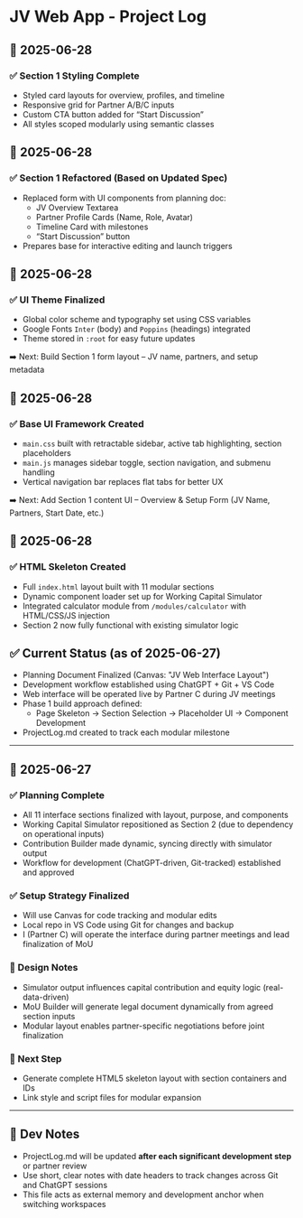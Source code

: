 # JV Web App - Project Log

## 📅 2025-06-28

### ✅ Section 1 Styling Complete
- Styled card layouts for overview, profiles, and timeline
- Responsive grid for Partner A/B/C inputs
- Custom CTA button added for “Start Discussion”
- All styles scoped modularly using semantic classes


## 📅 2025-06-28

### ✅ Section 1 Refactored (Based on Updated Spec)
- Replaced form with UI components from planning doc:
  - JV Overview Textarea
  - Partner Profile Cards (Name, Role, Avatar)
  - Timeline Card with milestones
  - “Start Discussion” button
- Prepares base for interactive editing and launch triggers


## 📅 2025-06-28

### ✅ UI Theme Finalized
- Global color scheme and typography set using CSS variables
- Google Fonts `Inter` (body) and `Poppins` (headings) integrated
- Theme stored in `:root` for easy future updates

➡️ Next: Build Section 1 form layout – JV name, partners, and setup metadata


## 📅 2025-06-28

### ✅ Base UI Framework Created
- `main.css` built with retractable sidebar, active tab highlighting, section placeholders
- `main.js` manages sidebar toggle, section navigation, and submenu handling
- Vertical navigation bar replaces flat tabs for better UX

➡️ Next: Add Section 1 content UI – Overview & Setup Form (JV Name, Partners, Start Date, etc.)


## 📅 2025-06-28

### ✅ HTML Skeleton Created
- Full `index.html` layout built with 11 modular sections
- Dynamic component loader set up for Working Capital Simulator
- Integrated calculator module from `/modules/calculator` with HTML/CSS/JS injection
- Section 2 now fully functional with existing simulator logic


## ✅ Current Status (as of 2025-06-27)
- Planning Document Finalized (Canvas: "JV Web Interface Layout")
- Development workflow established using ChatGPT + Git + VS Code
- Web interface will be operated live by Partner C during JV meetings
- Phase 1 build approach defined:
  - Page Skeleton → Section Selection → Placeholder UI → Component Development
- ProjectLog.md created to track each modular milestone

---

## 📅 2025-06-27

### ✅ Planning Complete
- All 11 interface sections finalized with layout, purpose, and components
- Working Capital Simulator repositioned as Section 2 (due to dependency on operational inputs)
- Contribution Builder made dynamic, syncing directly with simulator output
- Workflow for development (ChatGPT-driven, Git-tracked) established and approved

### ✅ Setup Strategy Finalized
- Will use Canvas for code tracking and modular edits
- Local repo in VS Code using Git for changes and backup
- I (Partner C) will operate the interface during partner meetings and lead finalization of MoU

### 🧠 Design Notes
- Simulator output influences capital contribution and equity logic (real-data-driven)
- MoU Builder will generate legal document dynamically from agreed section inputs
- Modular layout enables partner-specific negotiations before joint finalization

### 🔄 Next Step
- Generate complete HTML5 skeleton layout with section containers and IDs
- Link style and script files for modular expansion

---

## 📝 Dev Notes
- ProjectLog.md will be updated **after each significant development step** or partner review
- Use short, clear notes with date headers to track changes across Git and ChatGPT sessions
- This file acts as external memory and development anchor when switching workspaces

